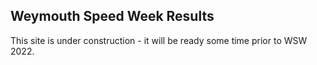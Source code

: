 ## Weymouth Speed Week Results

This site is under construction - it will be ready some time prior to WSW 2022.

